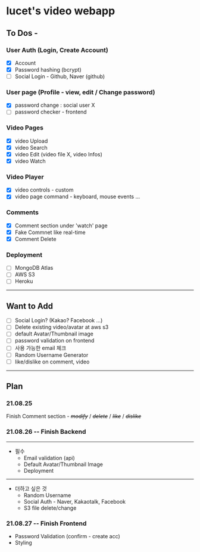 # lucet's video webapp

## To Dos -

### User Auth (Login, Create Account)

- [x] Account
- [x] Password hashing (bcrypt)
- [ ] Social Login - Github, Naver (github)

### User page (Profile - view, edit / Change password)

- [x] password change : social user X
- [ ] password checker - frontend

### Video Pages

- [x] video Upload
- [x] video Search
- [x] video Edit (video file X, video Infos)
- [x] video Watch

### Video Player

- [x] video controls - custom
- [x] video page command - keyboard, mouse events ...

### Comments

- [x] Comment section under 'watch' page
- [x] Fake Commnet like real-time
- [x] Comment Delete

### Deployment

- [ ] MongoDB Atlas
- [ ] AWS S3
- [ ] Heroku

---

## Want to Add

- [ ] Social Login? (Kakao? Facebook ...)
- [ ] Delete existing video/avatar at aws s3
- [ ] default Avatar/Thumbnail image
- [ ] password validation on frontend
- [ ] 사용 가능한 email 체크
- [ ] Random Username Generator
- [ ] like/dislike on comment, video

---

## Plan

### 21.08.25

Finish Comment section - ~~_modify_~~ / ~~_delete_~~ / ~~_like_~~ / ~~_dislike_~~

### 21.08.26 -- Finish Backend

---

- 필수
  - Email validation (api)
  - Default Avatar/Thumbnail Image
  - Deployment

---

- 더하고 싶은 것
  - Random Username
  - Social Auth - Naver, Kakaotalk, Facebook
  - S3 file delete/change

### 21.08.27 -- Finish Frontend

- Password Validation (confirm - create acc)
- Styling

